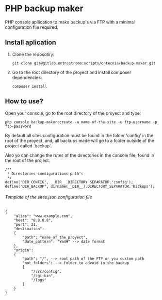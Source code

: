 # PHP backup maker
PHP console apllication to make backup's via FTP with a minimal configuration file required.

## Install aplication
1. Clone the reposotiry:
    ```
    git clone git@gitlab.ontnostromo:scripts/ontecnia/backup-maker.git
    ```
2. Go to the root directory of the proyect and install composer dependencies:
    ```
    composer install
    ```

## How to use?
Open your console, go to the root directory of the proyect and type:
```
php console backup-maker:create -a name-of-the-site -u ftp-username -p ftp-password
```
By default all sites configuration must be found in the folder 'config' in the root of the proyect, and, all backups 
made will go to a folder outside of the project called 'backup'. 

Also yo can change the rutes of the directories in the console file, found in the root of the project.
```
/**
 * Directories condigurations path's
 */
define('DIR_CONFIG', __DIR__.DIRECTORY_SEPARATOR.'config');
define('DIR_BACKUP', dirname(__DIR__).DIRECTORY_SEPARATOR.'backups');
```

###### Template of the sites.json configuration file
```
{
    "alias": "www.example.com",
    "host": "8.8.8.8",
    "port":	21,
    "destination":
    {
        "path": "name_of_the_proyect",
        "date_pattern": "YmdH" --> date format
    },
    "origin":
    {
        "path": "/", --> root path of the FTP or you custom path
        "not_folders": --> folder to advoid in the backup
        [
            "/src/config",
            "/cgi-bin",
            "/logs"
        ]
    }
}
```